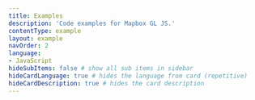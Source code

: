 ```yaml
---
title: Examples
description: 'Code examples for Mapbox GL JS.'
contentType: example
layout: example
navOrder: 2
language:
- JavaScript
hideSubItems: false # show all sub items in sidebar
hideCardLanguage: true # hides the language from card (repetitive)
hideCardDescription: true # hides the card description
---
```

